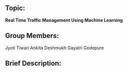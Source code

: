 ## Topic:
**Real Time Traffic Management Using Machine Learning**

## Group Members:
Jyoti Tiwari
Ankita Deshmukh
Gayatri Godepure

## Brief Description:
